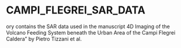 # CAMPI_FLEGREI_SAR_DATA
ory contains the SAR data used in the manuscript 4D Imaging of the Volcano Feeding System beneath the Urban Area of the Campi Flegrei Caldera” by Pietro Tizzani et al.
